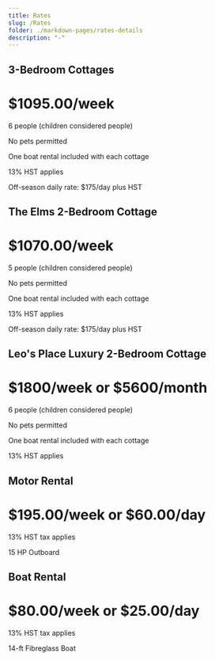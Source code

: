 ```yaml
---
title: Rates
slug: /Rates
folder: ./markdown-pages/rates-details
description: "-"
---
```

<div class="styledRatePics">

## 3-Bedroom Cottages

<h1 class="ratesTitle">$1095.00/week</h1>

6 people (children considered people)

No pets permitted

One boat rental included with each cottage

13% HST applies

Off-season daily rate: $175/day plus HST

</div>
<div class="styledRatePics">

## The Elms 2-Bedroom Cottage

<h1 class="ratesTitle">$1070.00/week</h1>

5 people (children considered people)

No pets permitted

One boat rental included with each cottage

13% HST applies

Off-season daily rate: $175/day plus HST

</div>
<div class="styledRatePics">

## Leo's Place Luxury 2-Bedroom Cottage

<h1 class="ratesTitle">$1800/week or $5600/month</h1>

6 people (children considered people)

No pets permitted

One boat rental included with each cottage

13% HST applies

</div>
<div class="styledRatePics">

## Motor Rental

<h1 class="ratesTitle">$195.00/week or $60.00/day</h1>

13% HST tax applies

15 HP Outboard

</div>
<div class="styledRatePics">

## Boat Rental

<h1 class="ratesTitle">$80.00/week or $25.00/day</h1>

13% HST tax applies

14-ft Fibreglass Boat

</div>